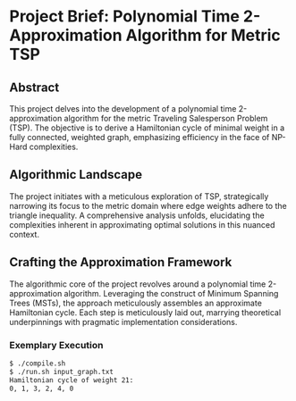 # Project Brief: Polynomial Time 2-Approximation Algorithm for Metric TSP

## Abstract
This project delves into the development of a polynomial time 2-approximation algorithm for the metric Traveling Salesperson Problem (TSP). The objective is to derive a Hamiltonian cycle of minimal weight in a fully connected, weighted graph, emphasizing efficiency in the face of NP-Hard complexities.

## Algorithmic Landscape
The project initiates with a meticulous exploration of TSP, strategically narrowing its focus to the metric domain where edge weights adhere to the triangle inequality. A comprehensive analysis unfolds, elucidating the complexities inherent in approximating optimal solutions in this nuanced context.

## Crafting the Approximation Framework
The algorithmic core of the project revolves around a polynomial time 2-approximation algorithm. Leveraging the construct of Minimum Spanning Trees (MSTs), the approach meticulously assembles an approximate Hamiltonian cycle. Each step is meticulously laid out, marrying theoretical underpinnings with pragmatic implementation considerations.

### Exemplary Execution
```bash
$ ./compile.sh
$ ./run.sh input_graph.txt
Hamiltonian cycle of weight 21:
0, 1, 3, 2, 4, 0

